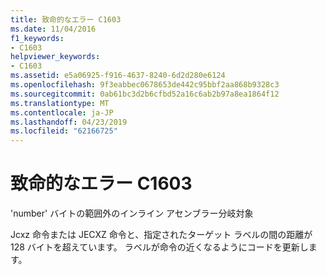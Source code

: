 ```yaml
---
title: 致命的なエラー C1603
ms.date: 11/04/2016
f1_keywords:
- C1603
helpviewer_keywords:
- C1603
ms.assetid: e5a06925-f916-4637-8240-6d2d280e6124
ms.openlocfilehash: 9f3eabbec0678653de442c95bbf2aa868b9328c3
ms.sourcegitcommit: 0ab61bc3d2b6cfbd52a16c6ab2b97a8ea1864f12
ms.translationtype: MT
ms.contentlocale: ja-JP
ms.lasthandoff: 04/23/2019
ms.locfileid: "62166725"
---
```

# <a name="fatal-error-c1603"></a>致命的なエラー C1603

'number' バイトの範囲外のインライン アセンブラー分岐対象

Jcxz 命令または JECXZ 命令と、指定されたターゲット ラベルの間の距離が 128 バイトを超えています。 ラベルが命令の近くなるようにコードを更新します。